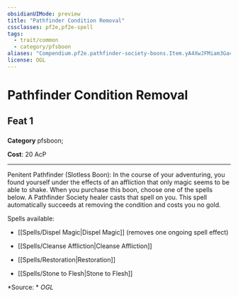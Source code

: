 ```yaml
---
obsidianUIMode: preview
title: "Pathfinder Condition Removal"
cssclasses: pf2e,pf2e-spell
tags:
  - trait/common
  - category/pfsboon
aliases: "Compendium.pf2e.pathfinder-society-boons.Item.yA4XwJFMiam3Gacc"
license: OGL
---
```

# Pathfinder Condition Removal
## Feat 1
### 

**Category** pfsboon; 




**Cost**: 20 AcP

* * *

Penitent Pathfinder (Slotless Boon): In the course of your adventuring, you found yourself under the effects of an affliction that only magic seems to be able to shake. When you purchase this boon, choose one of the spells below. A Pathfinder Society healer casts that spell on you. This spell automatically succeeds at removing the condition and costs you no gold.

Spells available:

*   [[Spells/Dispel Magic|Dispel Magic]] (removes one ongoing spell effect)
    
*   [[Spells/Cleanse Affliction|Cleanse Affliction]]
    
*   [[Spells/Restoration|Restoration]]
    
*   [[Spells/Stone to Flesh|Stone to Flesh]]

*Source: *
*OGL*